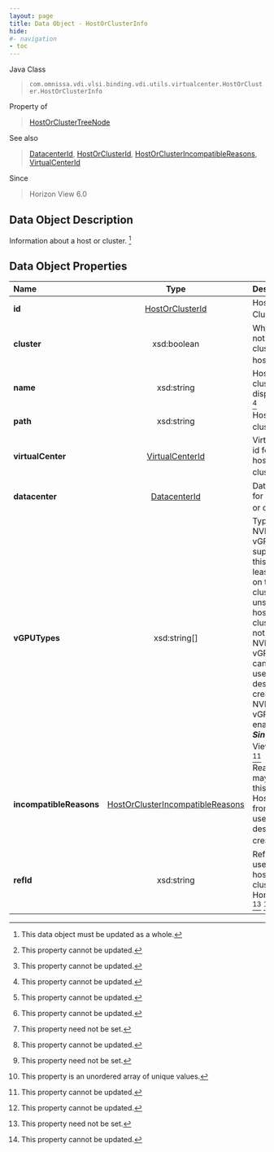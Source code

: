 ```yaml
---
layout: page
title: Data Object - HostOrClusterInfo
hide:
#- navigation
- toc
---
```






Java Class
> `com.omnissa.vdi.vlsi.binding.vdi.utils.virtualcenter.HostOrCluster.HostOrClusterInfo`

Property of
> [HostOrClusterTreeNode](vdi.utils.virtualcenter.HostOrCluster.HostOrClusterTreeNode.md#field_detail)

See also
> [DatacenterId](vdi.entity.DatacenterId.md), [HostOrClusterId](vdi.entity.HostOrClusterId.md), [HostOrClusterIncompatibleReasons](vdi.utils.virtualcenter.HostOrCluster.HostOrClusterIncompatibleReasons.md), [VirtualCenterId](vdi.entity.VirtualCenterId.md)

Since
> Horizon View 6.0


## Data Object Description

Information about a host or cluster.
 [^167]



## Data Object Properties

 Name | Type | Description
:---|:---:|:---
**id**| [HostOrClusterId](vdi.entity.HostOrClusterId.md)|  Host or Cluster Id [^2]
**cluster**|  xsd:boolean|  Whether or not this is a cluster or a host. [^2]
**name**|  xsd:string|  Host or cluster display name [^2]
**path**|  xsd:string|  Host or cluster path [^2]
**virtualCenter**| [VirtualCenterId](vdi.entity.VirtualCenterId.md)|  VirtualCenter id for this host or cluster. [^2]
**datacenter**| [DatacenterId](vdi.entity.DatacenterId.md)|  Datacenter id for this host or cluster. [^1] [^2]
**vGPUTypes**|  xsd:string[]|  Types of NVIDIA GRID vGPUs supported by this host or at least one host on this cluster. If unset, this host or cluster does not support NVIDIA GRID vGPUs and cannot be used for desktop creation with NVIDIA GRID vGPU support enabled.  **_Since_** Horizon View 6.1 [^1] [^14] [^2]
**incompatibleReasons**| [HostOrClusterIncompatibleReasons](vdi.utils.virtualcenter.HostOrCluster.HostOrClusterIncompatibleReasons.md)|  Reasons that may preclude this HostOrCluster from being used in desktop creation. [^2]
**refId**|  xsd:string|  Reference ID used for this host or cluster.  **_Since_** Horizon 8.1 [^1] [^2]


 


[^1]: This property need not be set.
[^2]: This property cannot be updated.
[^14]: This property is an unordered array of unique values.
[^167]: This data object must be updated as a whole.